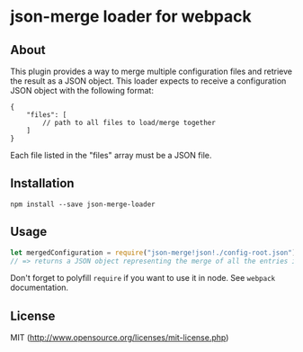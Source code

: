 # json-merge loader for webpack

## About
This plugin provides a way to merge multiple configuration files and retrieve the result as a JSON object.
This loader expects to receive a configuration JSON object with the following format:

```
{
    "files": [
        // path to all files to load/merge together
    ]
}
```

Each file listed in the "files" array must be a JSON file.

## Installation

`npm install --save json-merge-loader`

## Usage

``` javascript
let mergedConfiguration = require("json-merge!json!./config-root.json");
// => returns a JSON object representing the merge of all the entries in the "file" array defined within config-root.json
```

Don't forget to polyfill `require` if you want to use it in node.
See `webpack` documentation.

## License

MIT (http://www.opensource.org/licenses/mit-license.php)
